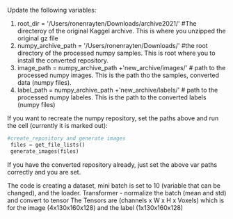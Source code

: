 Update the following variables:
1. root_dir = '/Users/ronenrayten/Downloads/archive2021/' #The directeroy of the original Kaggel archive. This is where you unzipped the original gz file
2. numpy_archive_path = '/Users/ronenrayten/Downloads/' #the root directory of the processed numpy samples. This is root where you to install the converted repository. 
3. image_path = numpy_archive_path +'new_archive/images/'  # path to the processed numpy images. This is the path tho the samples, converted data (numpy files). 
4. label_path = numpy_archive_path +'new_archive/labels/'  # path to the processed numpy labeles. This is the path to the converted labels (numpy files)

If you want to recreate the numpy repository, set the paths above and run the cell (currently it is marked out):
```python
#create_repository and generate images
 files = get_file_lists()
 generate_images(files)

```
If you have the converted repository already, just set the above var paths correctly and you are set.

The code is creating a dataset, mini batch is set to 10 (variable that can be changed), and the loader.
Transformer - normalize the batch (mean and std) and convert to tensor
The Tensors are (channels x W x H x Voxels) which is for the image (4x130x160x128) and the label (1x130x160x128)
